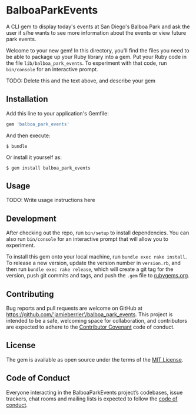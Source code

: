# BalboaParkEvents

A CLI gem to display today's events at San Diego's Balboa Park and ask the user if s/he wants to see more information about the events or view future park events.

Welcome to your new gem! In this directory, you'll find the files you need to be able to package up your Ruby library into a gem. Put your Ruby code in the file `lib/balboa_park_events`. To experiment with that code, run `bin/console` for an interactive prompt.

TODO: Delete this and the text above, and describe your gem

## Installation

Add this line to your application's Gemfile:

```ruby
gem 'balboa_park_events'
```

And then execute:

    $ bundle

Or install it yourself as:

    $ gem install balboa_park_events

## Usage

TODO: Write usage instructions here

## Development

After checking out the repo, run `bin/setup` to install dependencies. You can also run `bin/console` for an interactive prompt that will allow you to experiment.

To install this gem onto your local machine, run `bundle exec rake install`. To release a new version, update the version number in `version.rb`, and then run `bundle exec rake release`, which will create a git tag for the version, push git commits and tags, and push the `.gem` file to [rubygems.org](https://rubygems.org).

## Contributing

Bug reports and pull requests are welcome on GitHub at https://github.com/'jamieberrier'/balboa_park_events. This project is intended to be a safe, welcoming space for collaboration, and contributors are expected to adhere to the [Contributor Covenant](http://contributor-covenant.org) code of conduct.

## License

The gem is available as open source under the terms of the [MIT License](https://opensource.org/licenses/MIT).

## Code of Conduct

Everyone interacting in the BalboaParkEvents project’s codebases, issue trackers, chat rooms and mailing lists is expected to follow the [code of conduct](https://github.com/'jamieberrier'/balboa_park_events/blob/master/CODE_OF_CONDUCT.md).
